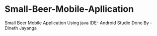 # Small-Beer-Mobile-Apllication
Small Beer Mobile Application Using java 
IDE- Android Studio
Done By - Dineth Jayanga

